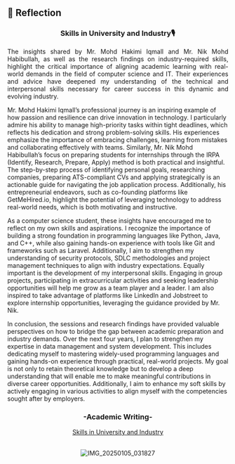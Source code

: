 ## 💭 Reflection
<h3 align="center">Skills in University and Industry🎙️</h3>
<p align= "justify">
The insights shared by Mr. Mohd Hakimi Iqmall and Mr. Nik Mohd Habibullah, as well as the research findings on industry-required skills, highlight the critical importance of aligning academic learning with real-world demands in the field of computer science and IT. Their experiences and advice have deepened my understanding of the technical and interpersonal skills necessary for career success in this dynamic and evolving industry.

Mr. Mohd Hakimi Iqmall’s professional journey is an inspiring example of how passion and resilience can drive innovation in technology. I particularly admire his ability to manage high-priority tasks within tight deadlines, which reflects his dedication and strong problem-solving skills. His experiences emphasize the importance of embracing challenges, learning from mistakes and collaborating effectively with teams. Similarly, Mr. Nik Mohd Habibullah’s focus on preparing students for internships through the IRPA (Identify, Research, Prepare, Apply) method is both practical and insightful. The step-by-step process of identifying personal goals, researching companies, preparing ATS-compliant CVs and applying strategically is an actionable guide for navigating the job application process. Additionally, his entrepreneurial endeavors, such as co-founding platforms like GetMeHired.io, highlight the potential of leveraging technology to address real-world needs, which is both motivating and instructive.

As a computer science student, these insights have encouraged me to reflect on my own skills and aspirations. I recognize the importance of building a strong foundation in programming languages like Python, Java, and C++, while also gaining hands-on experience with tools like Git and frameworks such as Laravel. Additionally, I aim to strengthen my understanding of security protocols, SDLC methodologies and project management techniques to align with industry expectations. Equally important is the development of my interpersonal skills. Engaging in group projects, participating in extracurricular activities and seeking leadership opportunities will help me grow as a team player and a leader. I am also inspired to take advantage of platforms like LinkedIn and Jobstreet to explore internship opportunities, leveraging the guidance provided by Mr. Nik.

In conclusion, the sessions and research findings have provided valuable perspectives on how to bridge the gap between academic preparation and industry demands. Over the next four years, I plan to strengthen my expertise in data management and system development. This includes dedicating myself to mastering widely-used programming languages and gaining hands-on experience through practical, real-world projects. My goal is not only to retain theoretical knowledge but to develop a deep understanding that will enable me to make meaningful contributions in diverse career opportunities. Additionally, I aim to enhance my soft skills by actively engaging in various activities to align myself with the competencies sought after by employers.

<div align="center">
  <h3>-Academic Writing-</h3>
  <a href="https://github.com/Angela127/Year-1/blob/ad781ade294bffa9e79bb04a6b02d7a524b137ff/Technology%20and%20Information%20System/Industry%20Talk%20%26%20Industry%20Visit/Assignment%203%20(Format%3A%20Academic%20Writing)/Assignment%203.pdf">Skills in University and Industry</a>
<br><br>
  
![IMG_20250105_031827](https://github.com/user-attachments/assets/7ac2fbf8-2f7a-4d5c-a241-7f4652279636)

</div>
</p>

